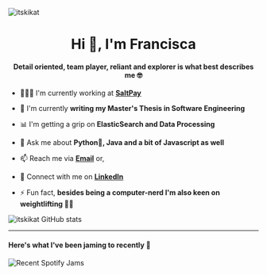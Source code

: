 <p align="left"> <img src="https://komarev.com/ghpvc/?username=itskikat&label=Profile%20views&color=0e75b6&style=flat" alt="itskikat" /> </p>

<h1 align="center">Hi 👋, I'm Francisca</h1>

<h4 align="center">Detail oriented, team player, reliant and explorer is what best describes me 🤓</h4>


- 👩🏼‍💻 I'm currently working at [**SaltPay**](https://www.saltpay.co/)

- 📝 I'm currently **writing my Master's Thesis in Software Engineering**

- 📊 I'm getting a grip on **ElasticSearch and Data Processing**

- 💬 Ask me about **Python🐍, Java and a bit of Javascript as well**

- 📫 Reach me via **[Email](mailto:francisca1barros@hotmail.com)** or,

- 🤝 Connect with me on **[LinkedIn](https://www.linkedin.com/in/franciscambarros/)**

- ⚡ Fun fact, **besides being a computer-nerd I'm also keen on weightlifting 🏋️‍♀️**

![itskikat GitHub stats](https://github-readme-stats.vercel.app/api?username=itskikat&show_icons=true&count_private=true&hide=stars,contribs&theme=transparent)

<hr>

<h4 align="left">Here's what I've been jaming to recently 🤠</h4>

![Recent Spotify Jams](https://spotify-recently-played-readme.vercel.app/api?user=1175903301&width=300&unique=true&count=4)
